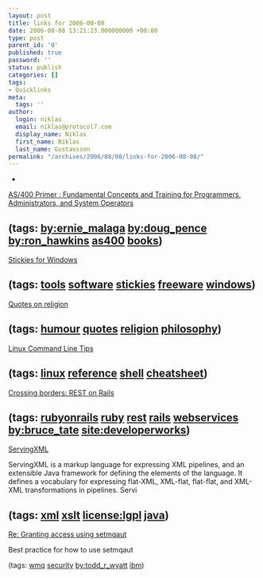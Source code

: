 ```yaml
---
layout: post
title: links for 2006-08-08
date: 2006-08-08 13:21:23.000000000 +00:00
type: post
parent_id: '0'
published: true
password: ''
status: publish
categories: []
tags:
- Quicklinks
meta:
  tags: ''
author:
  login: niklas
  email: niklas@protocol7.com
  display_name: Niklas
  first_name: Niklas
  last_name: Gustavsson
permalink: "/archives/2006/08/08/links-for-2006-08-08/"
---
```

- 
[AS/400 Primer : Fundamental Concepts and Training for Programmers, Administrators, and System Operators](http://www.amazon.com/gp/product/1883884594/qid=1083313105/sr=1-1/ref=sr_1_1/103-6176956-8947837?redirect=true&s=books&v=glance&n=283155#product-details)

(tags: [by:ernie\_malaga](http://del.icio.us/protocol7/by:ernie_malaga) [by:doug\_pence](http://del.icio.us/protocol7/by:doug_pence) [by:ron\_hawkins](http://del.icio.us/protocol7/by:ron_hawkins) [as400](http://del.icio.us/protocol7/as400) [books](http://del.icio.us/protocol7/books))
- 
[Stickies for Windows](http://finiteloop.org/~btaylor/software/stickies/)

(tags: [tools](http://del.icio.us/protocol7/tools) [software](http://del.icio.us/protocol7/software) [stickies](http://del.icio.us/protocol7/stickies) [freeware](http://del.icio.us/protocol7/freeware) [windows](http://del.icio.us/protocol7/windows))
- 
[Quotes on religion](http://www.chrisbeach.co.uk/viewQuotes.php)

(tags: [humour](http://del.icio.us/protocol7/humour) [quotes](http://del.icio.us/protocol7/quotes) [religion](http://del.icio.us/protocol7/religion) [philosophy](http://del.icio.us/protocol7/philosophy))
- 
[Linux Command Line Tips](http://www.pixelbeat.org/cmdline.html)

(tags: [linux](http://del.icio.us/protocol7/linux) [reference](http://del.icio.us/protocol7/reference) [shell](http://del.icio.us/protocol7/shell) [cheatsheet](http://del.icio.us/protocol7/cheatsheet))
- 
[Crossing borders: REST on Rails](http://www-128.ibm.com/developerworks/java/library/j-cb08016/index.html?ca=dgr-lnxw07Rest4RubyOnRails)

(tags: [rubyonrails](http://del.icio.us/protocol7/rubyonrails) [ruby](http://del.icio.us/protocol7/ruby) [rest](http://del.icio.us/protocol7/rest) [rails](http://del.icio.us/protocol7/rails) [webservices](http://del.icio.us/protocol7/webservices) [by:bruce\_tate](http://del.icio.us/protocol7/by:bruce_tate) [site:developerworks](http://del.icio.us/protocol7/site:developerworks))
- 
[ServingXML](http://servingxml.sourceforge.net/)

ServingXML is a markup language for expressing XML pipelines, and an extensible Java framework for defining the elements of the language. It defines a vocabulary for expressing flat-XML, XML-flat, flat-flat, and XML-XML transformations in pipelines. Servi

(tags: [xml](http://del.icio.us/protocol7/xml) [xslt](http://del.icio.us/protocol7/xslt) [license:lgpl](http://del.icio.us/protocol7/license:lgpl) [java](http://del.icio.us/protocol7/java))
- 
[Re: Granting access using setmqaut](http://permalink.gmane.org/gmane.network.mq.devel/2830)

Best practice for how to use setmqaut

(tags: [wmq](http://del.icio.us/protocol7/wmq) [security](http://del.icio.us/protocol7/security) [by:todd\_r\_wyatt](http://del.icio.us/protocol7/by:todd_r_wyatt) [ibm](http://del.icio.us/protocol7/ibm))
